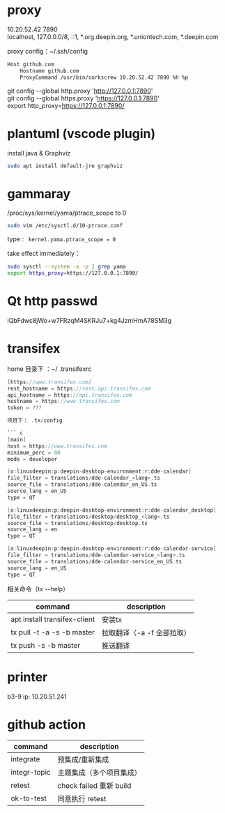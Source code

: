 # proxy

10.20.52.42  7890  
localhost, 127.0.0.0/8, ::1, *.org.deepin.org, *.uniontech.com, *.deepin.com  

proxy config：~/.ssh/config

``` sh
Host github.com
    Hostname github.com
    ProxyCommand /usr/bin/corkscrew 10.20.52.42 7890 %h %p
```
git config --global http.proxy 'http://127.0.0.1:7890'  
git config --global https.proxy 'https://127.0.0.1:7890'  
export http_proxy=https://127.0.0.1:7890/  

# plantuml (vscode plugin)

install java & Graphviz

``` sh
sudo apt install default-jre graphviz
```

# gammaray

/proc/sys/kernel/yama/ptrace_scope to 0

``` sh
sudo vim /etc/sysctl.d/10-ptrace.conf
```
type : ` kernel.yama.ptrace_scope = 0`

take effect immediately：

``` sh
sudo sysctl --system -a -p | grep yama
export https_proxy=https://127.0.0.1:7890/  
```

# Qt http passwd

iQbFdwc8jWo+w7FRzqM4SKRJu7+kg4JzmHmA78SM3g


# transifex

home 目录下 ：~/ .transifexrc

```c
[https://www.transifex.com]
rest_hostname = https://rest.api.transifex.com
api_hostname = https://api.transifex.com
hostname = https://www.transifex.com
token = ???

项目下： .tx/config

``` c
[main]
host = https://www.transifex.com
minimum_perc = 80
mode = developer

[o:linuxdeepin:p:deepin-desktop-environment:r:dde-calendar]
file_filter = translations/dde-calendar_<lang>.ts
source_file = translations/dde-calendar_en_US.ts
source_lang = en_US
type = QT

[o:linuxdeepin:p:deepin-desktop-environment:r:dde-calendar_desktop]
file_filter = translations/desktop/desktop_<lang>.ts
source_file = translations/desktop/desktop.ts
source_lang = en
type = QT

[o:linuxdeepin:p:deepin-desktop-environment:r:dde-calendar-service]
file_filter = translations/dde-calendar-service_<lang>.ts
source_file = translations/dde-calendar-service_en_US.ts
source_lang = en_US
type = QT
```

相关命令（tx --help）

| command                      | description              |
|------------------------------|--------------------------|
| apt install transifex-client | 安装tx                   |
| tx pull -t -a -s -b master   | 拉取翻译（-a -f 全部拉取） |
| tx push -s -b master         | 推送翻译                 |

# printer

b3-9 ip: 10.20.51.241

# github action

| command                      | description              |
|------------------------------|--------------------------|
| integrate                    | 预集成/重新集成          | 
| integr-topic                 | 主题集成（多个项目集成） |
| retest                       | check failed 重新 build  |
| ok-to-test                   | 同意执行 retest          |
